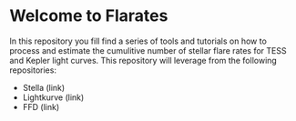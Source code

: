 # Welcome to Flarates

In this repository you fill find a series of tools and tutorials on how to process and estimate the cumulitive number of stellar flare rates for TESS and Kepler light curves. This repository will leverage from the following repositories: 

- Stella (link)
- Lightkurve (link)
- FFD (link) 

